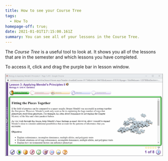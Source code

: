 ```yaml
---
title: How to see your Course Tree
tags:
  - How To
homepage-off: true;
date: 2021-01-01T17:15:00.161Z
summary: You can see all of your lessons in the Course Tree.
---
```

The *Course Tree* is a useful tool to look at. It shows you all of the lessons that are in the semester and which lessons you have completed.

To access it, click and drag the purple bar in lesson window.

![course-tree-gif](/static/img/course-tree.gif)